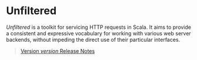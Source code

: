 Unfiltered
==========

*Unfiltered* is a toolkit for servicing HTTP requests in Scala. It
 aims to provide a consistent and expressive vocabulary for working
 with various web server backends, without impeding the direct use of
 their particular interfaces.

> [Version $version$ Release Notes](http://implicit.ly/unfiltered-$vrsn$)
